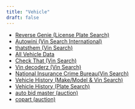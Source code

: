 ```yaml
---
title: "Vehicle"
draft: false
---
```

- [Reverse Genie (License Plate Search)](http://www.reversegenie.com/plate.php)<br>
- [Autowini (Vin Search International)](http://www.autowini.com)<br>
- [thatsthem (Vin Search)](http://thatsthem.com/vin-search)<br>
- [All Vehicle Data](http://www.allvehicledata.com/)<br>
- [Check That (Vin Search)](https://www.checkthatvin.com/?action=pcheck)<br>
- [Vin decoderz (Vin Search)](https://www.vindecoderz.com/)<br>
- [National Insurance Crime Bureau(Vin Search)](https://www.nicb.org/theft_and_fraud_awareness/vincheck)<br>
- [Vehicle History (Make/Model & Vin Search)](https://www.vehiclehistory.com/vehicle/land.php)<br>
- [Vehicle History (Plate Search)](https://www.vehiclehistory.com/license-plate-search.php)<br>
- [auto bid master (auction)](http://www.autobidmaster.com/)<br>
- [copart (auction)](https://www.copart.com)<br>
